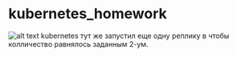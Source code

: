 # kubernetes_homework

![alt text](kubernetes_homework/work1/work1.jpg)
kubernetes тут же запустил еще одну реплику в чтобы колличество равнялось заданным 2-ум.
